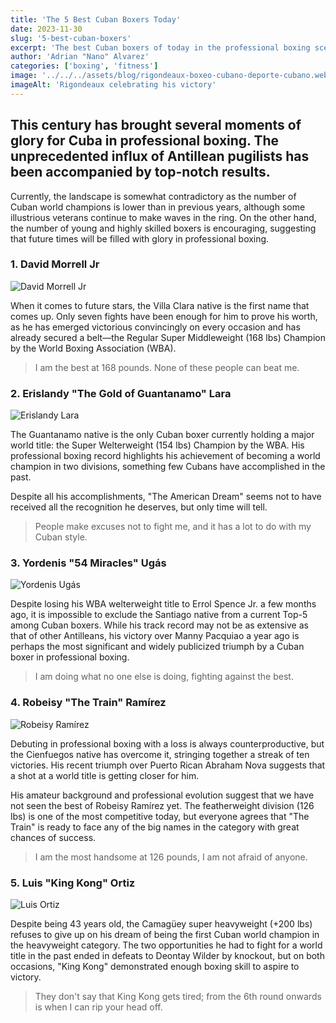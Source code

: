 ```yaml
---
title: 'The 5 Best Cuban Boxers Today'
date: 2023-11-30
slug: '5-best-cuban-boxers'
excerpt: 'The best Cuban boxers of today in the professional boxing scene'
author: 'Adrian "Nano" Alvarez'
categories: ['boxing', 'fitness']
image: '../../../assets/blog/rigondeaux-boxeo-cubano-deporte-cubano.webp'
imageAlt: 'Rigondeaux celebrating his victory'
---
```


## This century has brought several moments of glory for Cuba in professional boxing. The unprecedented influx of Antillean pugilists has been accompanied by top-notch results. ##

Currently, the landscape is somewhat contradictory as the number of Cuban world champions is lower than in previous years, although some illustrious veterans continue to make waves in the ring. On the other hand, the number of young and highly skilled boxers is encouraging, suggesting that future times will be filled with glory in professional boxing.

### 1. David Morrell Jr ###

![David Morrell Jr](https://phantom-marca-mx.unidadeditorial.es/a73edb91473599e1b50addfafb81572c/resize/828/f/jpg/mx/assets/multimedia/imagenes/2023/04/23/16822218488543.jpg)

When it comes to future stars, the Villa Clara native is the first name that comes up. Only seven fights have been enough for him to prove his worth, as he has emerged victorious convincingly on every occasion and has already secured a belt—the Regular Super Middleweight (168 lbs) Champion by the World Boxing Association (WBA).

> I am the best at 168 pounds. None of these people can beat me.

### 2. Erislandy "The Gold of Guantanamo" Lara ###

![Erislandy Lara](https://www.espabox.com/wp-content/uploads/2020/08/Vendetti-Lara.jpg)

The Guantanamo native is the only Cuban boxer currently holding a major world title: the Super Welterweight (154 lbs) Champion by the WBA. His professional boxing record highlights his achievement of becoming a world champion in two divisions, something few Cubans have accomplished in the past.

Despite all his accomplishments, "The American Dream" seems not to have received all the recognition he deserves, but only time will tell.

> People make excuses not to fight me, and it has a lot to do with my Cuban style.

### 3. Yordenis "54 Miracles" Ugás ###

![Yordenis Ugás](https://ca-times.brightspotcdn.com/dims4/default/5fdc079/2147483647/strip/true/crop/4398x2931+0+0/resize/2000x1333!/quality/75/?url=https%3A%2F%2Fcalifornia-times-brightspot.s3.amazonaws.com%2F0e%2Fd6%2F92a209074f2ba13a30e46bbdfc0e%2Fpacquiao-ugas-boxing-42722.jpg)

Despite losing his WBA welterweight title to Errol Spence Jr. a few months ago, it is impossible to exclude the Santiago native from a current Top-5 among Cuban boxers. While his track record may not be as extensive as that of other Antilleans, his victory over Manny Pacquiao a year ago is perhaps the most significant and widely publicized triumph by a Cuban boxer in professional boxing.

> I am doing what no one else is doing, fighting against the best.

### 4. Robeisy "The Train" Ramírez ###

![Robeisy Ramírez](https://cdn.proboxtv.com/uploads/Robeisy_Ramirez_vs_Isaac_Dogboe_action10_f333538065.jpg)

Debuting in professional boxing with a loss is always counterproductive, but the Cienfuegos native has overcome it, stringing together a streak of ten victories. His recent triumph over Puerto Rican Abraham Nova suggests that a shot at a world title is getting closer for him.

His amateur background and professional evolution suggest that we have not seen the best of Robeisy Ramírez yet. The featherweight division (126 lbs) is one of the most competitive today, but everyone agrees that "The Train" is ready to face any of the big names in the category with great chances of success.

> I am the most handsome at 126 pounds, I am not afraid of anyone.

### 5. Luis "King Kong" Ortiz ###

![Luis Ortiz](https://images.daznservices.com/di/library/DAZN_News/6a/d4/luis-ortiz-vs-chales-martin_7ke5gt1pke451gdxg3xm553w8.jpg?t=441783278&w=800)

Despite being 43 years old, the Camagüey super heavyweight (+200 lbs) refuses to give up on his dream of being the first Cuban world champion in the heavyweight category. The two opportunities he had to fight for a world title in the past ended in defeats to Deontay Wilder by knockout, but on both occasions, "King Kong" demonstrated enough boxing skill to aspire to victory.

> They don't say that King Kong gets tired; from the 6th round onwards is when I can rip your head off.
